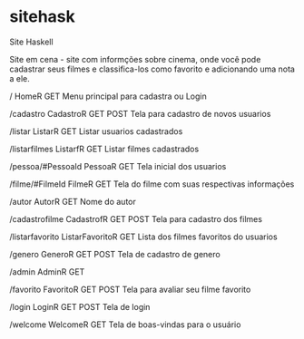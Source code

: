 # sitehask
Site Haskell

Site em cena - site com informções sobre cinema, onde você pode cadastrar seus filmes e classifica-los como favorito e adicionando uma nota a ele.

   / HomeR GET
   Menu principal para cadastra ou Login
   
   /cadastro CadastroR GET POST
   Tela para cadastro de novos usuarios
   
   /listar ListarR GET
   Listar usuarios cadastrados
   
   /listarfilmes ListarfR GET
   Listar filmes cadastrados
   
   /pessoa/#PessoaId PessoaR GET
   Tela inicial dos usuarios
   
   /filme/#FilmeId FilmeR GET
   Tela do filme com suas respectivas informações
   
   /autor AutorR GET
   Nome do autor
   

   /cadastrofilme CadastrofR GET POST
  Tela para cadastro dos filmes
  
   /listarfavorito ListarFavoritoR GET
   Lista dos filmes favoritos do usuarios
   
   /genero GeneroR GET POST
   Tela de cadastro de genero
   
   /admin AdminR GET
   
   /favorito FavoritoR GET POST
   Tela para avaliar seu filme favorito
   
   /login LoginR GET POST
   Tela de login
   
   /welcome WelcomeR GET
   Tela de boas-vindas para o usuário
